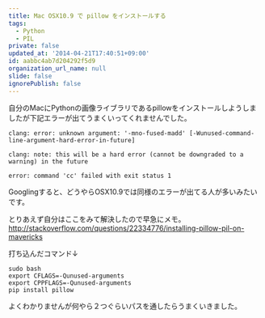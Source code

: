 ```yaml
---
title: Mac OSX10.9 で pillow をインストールする
tags:
  - Python
  - PIL
private: false
updated_at: '2014-04-21T17:40:51+09:00'
id: aabbc4ab7d204292f5d9
organization_url_name: null
slide: false
ignorePublish: false
---
```


自分のMacにPythonの画像ライブラリであるpillowをインストールしようしましたが下記エラーが出てうまくいってくれませんでした。


``` Terminal
clang: error: unknown argument: '-mno-fused-madd' [-Wunused-command-line-argument-hard-error-in-future]

clang: note: this will be a hard error (cannot be downgraded to a warning) in the future

error: command 'cc' failed with exit status 1
```

Googlingすると、どうやらOSX10.9では同様のエラーが出てる人が多いみたいです。

とりあえず自分はここをみて解決したので早急にメモ。
http://stackoverflow.com/questions/22334776/installing-pillow-pil-on-mavericks

打ち込んだコマンド↓

``` Terminal
sudo bash
export CFLAGS=-Qunused-arguments
export CPPFLAGS=-Qunused-arguments
pip install pillow
```

よくわかりませんが何やら２つぐらいパスを通したらうまくいきました。
